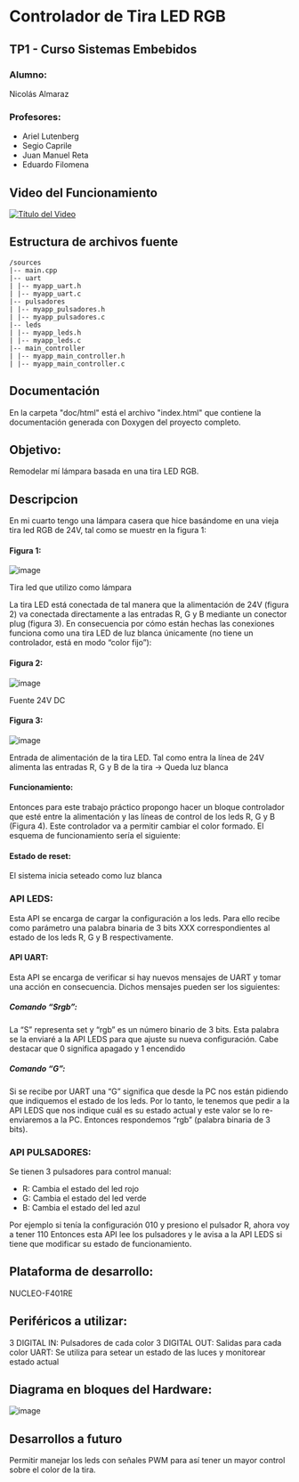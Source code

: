 # Controlador de Tira LED RGB

## TP1 - Curso Sistemas Embebidos
### Alumno:
Nicolás Almaraz
### Profesores: 
- Ariel Lutenberg
- Segio Caprile
- Juan Manuel Reta
- Eduardo Filomena

## Video del Funcionamiento
[![Título del Video](https://img.youtube.com/vi/WTMURiHmbko/0.jpg)](https://www.youtube.com/watch?v=WTMURiHmbko)

## Estructura de archivos fuente
```
/sources
|-- main.cpp
|-- uart
| |-- myapp_uart.h
| |-- myapp_uart.c
|-- pulsadores
| |-- myapp_pulsadores.h
| |-- myapp_pulsadores.c
|-- leds
| |-- myapp_leds.h
| |-- myapp_leds.c
|-- main_controller
| |-- myapp_main_controller.h
| |-- myapp_main_controller.c
```

## Documentación
En la carpeta "doc/html" está el archivo "index.html" que contiene la documentación generada con Doxygen del proyecto completo.

## Objetivo:
Remodelar mí lámpara basada en una tira LED RGB.

## Descripcion
En mi cuarto tengo una lámpara casera que hice basándome en una vieja tira led RGB de 24V, tal como se muestr en la figura 1:

#### Figura 1:
![image](https://github.com/NicolasTobiasAlmaraz/tp1/assets/128346566/2dd5ba07-9623-439f-9620-f8e874b56752)

Tira led que utilizo como lámpara

La tira LED está conectada de tal manera que la alimentación de 24V (figura 2) va conectada directamente a las entradas R, G y B mediante un conector plug (figura 3). En consecuencia por cómo están hechas las conexiones funciona como una tira LED de luz blanca únicamente (no tiene un controlador, está en modo “color fijo”):

#### Figura 2:
![image](https://github.com/NicolasTobiasAlmaraz/tp1/assets/128346566/495da282-f0f5-47d2-a2f3-82cf2e8378de)

Fuente 24V DC

#### Figura 3:
![image](https://github.com/NicolasTobiasAlmaraz/tp1/assets/128346566/ed7f92ff-8842-4667-a142-fabd5e8682cc)

Entrada de alimentación de la tira LED. Tal como entra la línea de 24V alimenta las entradas R, G y B de la tira -> Queda luz blanca

#### Funcionamiento:
Entonces para este trabajo práctico propongo hacer un bloque controlador que esté entre la alimentación y las líneas de control de los leds R, G y B (Figura 4). Este controlador va a permitir cambiar el color formado. El esquema de funcionamiento sería el siguiente: 


#### Estado de reset:
El sistema inicia seteado como luz blanca 

### API LEDS:
Esta API se encarga de cargar la configuración a los leds. Para ello recibe como parámetro una palabra binaria de 3 bits XXX correspondientes al estado de los leds R, G y B respectivamente.
#### API UART:
Esta API se encarga de verificar si hay nuevos mensajes de UART y tomar una acción en consecuencia. Dichos mensajes pueden ser los siguientes:
##### Comando “Srgb”:
La “S” representa set y “rgb” es un número binario de 3 bits. Esta palabra se la enviaré a la API LEDS para que ajuste su nueva configuración. Cabe destacar que 0 significa apagado y 1 encendido
##### Comando “G”:
Si se recibe por UART una “G” significa que desde la PC nos están pidiendo que indiquemos el estado de los leds. Por lo tanto, le tenemos que pedir a la API LEDS que nos indique cuál es su estado actual y este valor se lo re-enviaremos a la PC. Entonces respondemos “rgb” (palabra binaria de 3 bits).
### API PULSADORES:
Se tienen 3 pulsadores para control manual:
- R: Cambia el estado del led rojo
- G: Cambia el estado del led verde
- B: Cambia el estado del led azul

Por ejemplo si tenía la configuración 010 y presiono el pulsador R, ahora voy a tener 110 Entonces esta API lee los pulsadores y le avisa a la API LEDS si tiene que modificar su estado de funcionamiento.

## Plataforma de desarrollo:
NUCLEO-F401RE

## Periféricos a utilizar:
3 DIGITAL IN: Pulsadores de cada color
3 DIGITAL OUT: Salidas para cada color
UART: Se utiliza para setear un estado de las luces y monitorear estado actual

## Diagrama en bloques del Hardware:
![image](https://github.com/NicolasTobiasAlmaraz/tp1/assets/128346566/bdb6d0ae-886c-49ea-88fa-40d11698e9b4)


## Desarrollos a futuro
Permitir manejar los leds con señales PWM para así tener un mayor control sobre el color de la tira.

